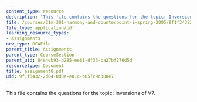 ```yaml
---
content_type: resource
description: 'This file contains the questions for the topic: Inversions of V7.'
file: /courses/21m-301-harmony-and-counterpoint-i-spring-2005/9f1f34322d040d8ee01cb057c9c380e7_assignment8.pdf
file_type: application/pdf
learning_resource_types:
- Assignments
ocw_type: OCWFile
parent_title: Assignments
parent_type: CourseSection
parent_uid: 84e4eb93-b285-ee61-df33-ba27bf276d5d
resourcetype: Document
title: assignment8.pdf
uid: 9f1f3432-2d04-0d8e-e01c-b057c9c380e7
---
```

This file contains the questions for the topic: Inversions of V7.

